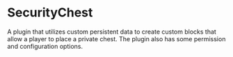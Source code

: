 # SecurityChest
A plugin that utilizes custom persistent data to create custom blocks that allow a player to place a private chest. The plugin also has some permission and configuration options. 
